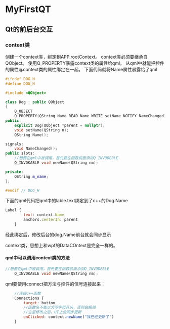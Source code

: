 # MyFirstQT
## Qt的前后台交互
### context类
创建一个context类，绑定到APP.rootContext。
context类必须要继承自QObject。
使用Q_PROPERTY暴露context类的属性给qml。
从qml中就能把控件的属性与context类的属性绑定在一起。
下面代码就将Name属性暴露给了qml
```c++
#ifndef DOG_H
#define DOG_H

#include <QObject>

class Dog : public QObject
{
    Q_OBJECT
    Q_PROPERTY(QString Name READ Name WRITE setName NOTIFY NameChanged)
public:
    explicit Dog(QObject *parent = nullptr);
    void setName(QString n);
    QString Name();

signals:
    void NameChanged();
public slots:
    //想要在qml中被调用，首先要在函数前面添加Q_INVODEBLE
    Q_INVOKABLE void newName(QString nm);

private:
    QString m_name;
};

#endif // DOG_H
```
下面的qml代码把qml中的lable.text绑定到了c++的Dog.Name
```js
Label {
        text: context.Name
        anchors.centerIn: parent
    }
```
经此绑定后，修改后台的dog.Name前台就会同步显示

context类，思想上和wpf的DataCOntext是完全一样的。

#### qml中可以调用context类的方法
```c++
//想要在qml中被调用，首先要在函数前面添加Q_INVODEBLE
    Q_INVOKABLE void newName(QString nm);
```

qml要使用connect把方法与控件的信号连接起来：
```js
    //连接c++函数
    Connections {
        target: button
        //函数名不能以大写字母开头，否则会报错
        //这里修改之后，UI上会同步更新
        onClicked: context.newName("我已经更新了")
    }
```



